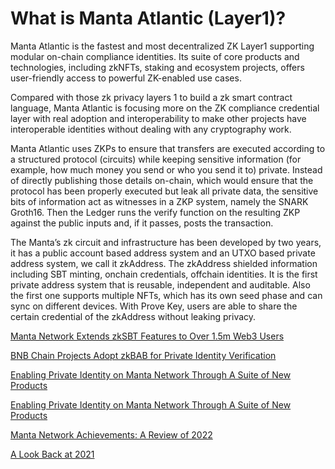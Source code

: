 # What is Manta Atlantic (Layer1)?

Manta Atlantic is the fastest and most decentralized ZK Layer1 supporting modular on-chain compliance identities. Its suite of core products and technologies, including zkNFTs, staking and ecosystem projects, offers user-friendly access to powerful ZK-enabled use cases.

Compared with those zk privacy layers 1 to build a zk smart contract language, Manta Atlantic is focusing more on the ZK compliance credential layer with real adoption and interoperability to make other projects have interoperable identities without dealing with any cryptography work.

Manta Atlantic uses ZKPs to ensure that transfers are executed according to a structured protocol (circuits) while keeping sensitive information (for example, how much money you send or who you send it to) private. Instead of directly publishing those details on-chain, which would ensure that the protocol has been properly executed but leak all private data, the sensitive bits of information act as witnesses in a ZKP system, namely the SNARK Groth16. Then the Ledger runs the verify function on the resulting ZKP against the public inputs and, if it passes, posts the transaction.

The Manta’s zk circuit and infrastructure has been developed by two years, it has a public account based address system and an UTXO based private address system, we call it zkAddress. The zkAddress shielded information including SBT minting, onchain credentials, offchain identities. It is the first private address system that is reusable, independent and auditable. Also the first one supports multiple NFTs, which has its own seed phase and can sync on different devices. With Prove Key, users are able to share the certain credential of the zkAddress without leaking privacy.


[Manta Network Extends zkSBT Features to Over 1.5m Web3 Users](https://mantanetwork.medium.com/manta-network-extends-zksbt-features-to-over-1-5m-web3-users-81cadd7ebdbf)

[BNB Chain Projects Adopt zkBAB for Private Identity Verification](https://mantanetwork.medium.com/bnb-chain-projects-adopt-zkbab-for-private-identity-verification-41c00482b909)

[Enabling Private Identity on Manta Network Through A Suite of New Products](https://mantanetwork.medium.com/enabling-private-identity-on-manta-network-through-a-suite-of-new-products-237bad78244d)

[Enabling Private Identity on Manta Network Through A Suite of New Products](https://mantanetwork.medium.com/introducing-zksbts-zknfts-and-npo-89a8e6d77a7f)


[Manta Network Achievements: A Review of 2022](https://medium.com/manta-network/manta-network-achievements-a-review-of-2022-6877b45eea18)

[A Look Back at 2021](https://medium.com/manta-network/a-look-back-at-2021-7e96eb60af28)
